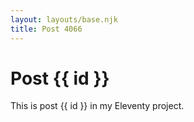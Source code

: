 ```yaml
---
layout: layouts/base.njk
title: Post 4066
---
```


# Post {{ id }}

This is post {{ id }} in my Eleventy project.
